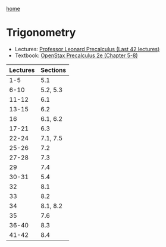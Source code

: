 [home](/README.md)
# Trigonometry
- Lectures: [Professor Leonard Precalculus (Last 42 lectures)](https://www.youtube.com/watch?v=c41QejoWnb4&list=PLDesaqWTN6ESsmwELdrzhcGiRhk5DjwLP&index=74)
- Textbook: [OpenStax Precalculus 2e (Chapter 5-8)](https://openstax.org/books/precalculus-2e)

Lectures | Sections
--- | ---
1-5 | 5.1
6-10 | 5.2, 5.3
11-12 | 6.1
13-15 | 6.2
16 | 6.1, 6.2
17-21 | 6.3
22-24 | 7.1, 7.5
25-26 | 7.2
27-28 | 7.3
29 | 7.4
30-31 | 5.4
32 | 8.1
33 | 8.2
34 | 8.1, 8.2
35 | 7.6
36-40 | 8.3
41-42 | 8.4